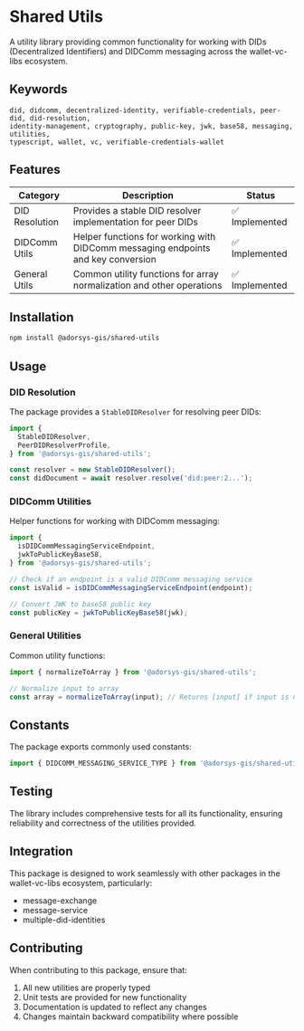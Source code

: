 # Shared Utils

A utility library providing common functionality for working with DIDs (Decentralized Identifiers) and DIDComm messaging across the wallet-vc-libs ecosystem.

## Keywords

```
did, didcomm, decentralized-identity, verifiable-credentials, peer-did, did-resolution,
identity-management, cryptography, public-key, jwk, base58, messaging, utilities,
typescript, wallet, vc, verifiable-credentials-wallet
```

## Features

| **Category**   | **Description**                                                                  | **Status**     |
| -------------- | -------------------------------------------------------------------------------- | -------------- |
| DID Resolution | Provides a stable DID resolver implementation for peer DIDs                      | ✅ Implemented |
| DIDComm Utils  | Helper functions for working with DIDComm messaging endpoints and key conversion | ✅ Implemented |
| General Utils  | Common utility functions for array normalization and other operations            | ✅ Implemented |

## Installation

```bash
npm install @adorsys-gis/shared-utils
```

## Usage

### DID Resolution

The package provides a `StableDIDResolver` for resolving peer DIDs:

```ts
import {
  StableDIDResolver,
  PeerDIDResolverProfile,
} from '@adorsys-gis/shared-utils';

const resolver = new StableDIDResolver();
const didDocument = await resolver.resolve('did:peer:2...');
```

### DIDComm Utilities

Helper functions for working with DIDComm messaging:

```ts
import {
  isDIDCommMessagingServiceEndpoint,
  jwkToPublicKeyBase58,
} from '@adorsys-gis/shared-utils';

// Check if an endpoint is a valid DIDComm messaging service
const isValid = isDIDCommMessagingServiceEndpoint(endpoint);

// Convert JWK to base58 public key
const publicKey = jwkToPublicKeyBase58(jwk);
```

### General Utilities

Common utility functions:

```ts
import { normalizeToArray } from '@adorsys-gis/shared-utils';

// Normalize input to array
const array = normalizeToArray(input); // Returns [input] if input is not an array
```

## Constants

The package exports commonly used constants:

```ts
import { DIDCOMM_MESSAGING_SERVICE_TYPE } from '@adorsys-gis/shared-utils';
```

## Testing

The library includes comprehensive tests for all its functionality, ensuring reliability and correctness of the utilities provided.

## Integration

This package is designed to work seamlessly with other packages in the wallet-vc-libs ecosystem, particularly:

- message-exchange
- message-service
- multiple-did-identities

## Contributing

When contributing to this package, ensure that:

1. All new utilities are properly typed
2. Unit tests are provided for new functionality
3. Documentation is updated to reflect any changes
4. Changes maintain backward compatibility where possible
